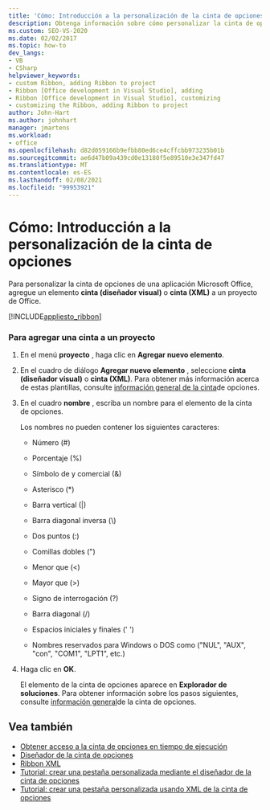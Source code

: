 ```yaml
---
title: 'Cómo: Introducción a la personalización de la cinta de opciones'
description: Obtenga información sobre cómo personalizar la cinta de opciones de una aplicación Microsoft Office, agregar un elemento cinta (diseñador visual) o cinta (XML) a un proyecto de Office.
ms.custom: SEO-VS-2020
ms.date: 02/02/2017
ms.topic: how-to
dev_langs:
- VB
- CSharp
helpviewer_keywords:
- custom Ribbon, adding Ribbon to project
- Ribbon [Office development in Visual Studio], adding
- Ribbon [Office development in Visual Studio], customizing
- customizing the Ribbon, adding Ribbon to project
author: John-Hart
ms.author: johnhart
manager: jmartens
ms.workload:
- office
ms.openlocfilehash: d82d059166b9efbb80ed6ce4cffcbb973235b01b
ms.sourcegitcommit: ae6d47b09a439cd0e13180f5e89510e3e347fd47
ms.translationtype: MT
ms.contentlocale: es-ES
ms.lasthandoff: 02/08/2021
ms.locfileid: "99953921"
---
```

# <a name="how-to-get-started-customizing-the-ribbon"></a>Cómo: Introducción a la personalización de la cinta de opciones
  Para personalizar la cinta de opciones de una aplicación Microsoft Office, agregue un elemento **cinta (diseñador visual)** o **cinta (XML)** a un proyecto de Office.

 [!INCLUDE[appliesto_ribbon](../vsto/includes/appliesto-ribbon-md.md)]

### <a name="to-add-a-ribbon-to-a-project"></a>Para agregar una cinta a un proyecto

1. En el menú **proyecto** , haga clic en **Agregar nuevo elemento**.

2. En el cuadro de diálogo **Agregar nuevo elemento** , seleccione **cinta (diseñador visual)** o **cinta (XML)**. Para obtener más información acerca de estas plantillas, consulte [información general de la cinta](../vsto/ribbon-overview.md)de opciones.

3. En el cuadro **nombre** , escriba un nombre para el elemento de la cinta de opciones.

    Los nombres no pueden contener los siguientes caracteres:

   - Número (#)

   - Porcentaje (%)

   - Símbolo de y comercial (&)

   - Asterisco (*)

   - Barra vertical (|)

   - Barra diagonal inversa (\\)

   - Dos puntos (:)

   - Comillas dobles (")

   - Menor que (\<)

   - Mayor que (>)

   - Signo de interrogación (?)

   - Barra diagonal (/)

   - Espacios iniciales y finales (' ')

   - Nombres reservados para Windows o DOS como ("NUL", "AUX", "con", "COM1", "LPT1", etc.)

4. Haga clic en **OK**.

   El elemento de la cinta de opciones aparece en **Explorador de soluciones**. Para obtener información sobre los pasos siguientes, consulte [información general](../vsto/ribbon-overview.md)de la cinta de opciones.

## <a name="see-also"></a>Vea también
- [Obtener acceso a la cinta de opciones en tiempo de ejecución](../vsto/accessing-the-ribbon-at-run-time.md)
- [Diseñador de la cinta de opciones](../vsto/ribbon-designer.md)
- [Ribbon XML](../vsto/ribbon-xml.md)
- [Tutorial: crear una pestaña personalizada mediante el diseñador de la cinta de opciones](../vsto/walkthrough-creating-a-custom-tab-by-using-the-ribbon-designer.md)
- [Tutorial: crear una pestaña personalizada usando XML de la cinta de opciones](../vsto/walkthrough-creating-a-custom-tab-by-using-ribbon-xml.md)
